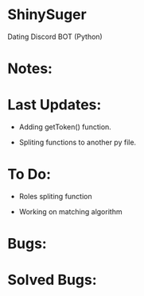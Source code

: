 # ShinySuger
Dating Discord BOT (Python)



# Notes:


# Last Updates:

- Adding getToken() function.

- Spliting functions to another py file.



# To Do:

- Roles spliting function

- Working on matching algorithm


# Bugs:



# Solved Bugs:
